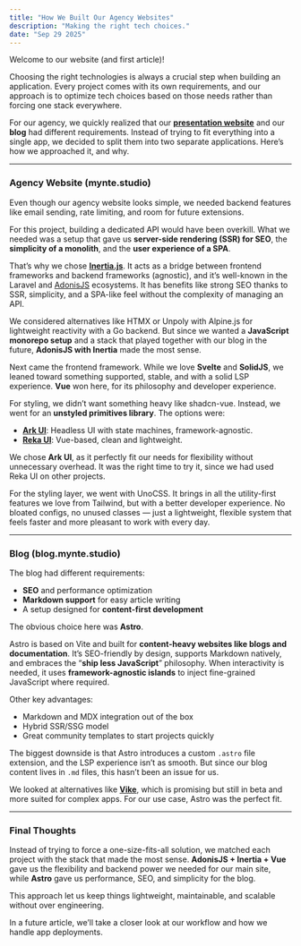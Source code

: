 ```yaml
---
title: "How We Built Our Agency Websites"
description: "Making the right tech choices."
date: "Sep 29 2025"
---
```


Welcome to our website (and first article)!

Choosing the right technologies is always a crucial step when building an application. Every project comes with its own requirements, and our approach is to optimize tech choices based on those needs rather than forcing one stack everywhere.

For our agency, we quickly realized that our **[presentation website](https://mynte.studio)** and our **blog** had different requirements. Instead of trying to fit everything into a single app, we decided to split them into two separate applications. Here’s how we approached it, and why.

---

### Agency Website (mynte.studio)

Even though our agency website looks simple, we needed backend features like email sending, rate limiting, and room for future extensions.

For this project, building a dedicated API would have been overkill. What we needed was a setup that gave us **server-side rendering (SSR) for SEO**, the **simplicity of a monolith**, and the **user experience of a SPA**.

That’s why we chose **[Inertia.js](https://inertiajs.com/)**. It acts as a bridge between frontend frameworks and backend frameworks (agnostic), and it’s well-known in the Laravel and [AdonisJS](https://adonisjs.com) ecosystems.
It has benefits like strong SEO thanks to SSR, simplicity, and a SPA-like feel without the complexity of managing an API.

We considered alternatives like HTMX or Unpoly with Alpine.js for lightweight reactivity with a Go backend. But since we wanted a **JavaScript monorepo setup** and a stack that played together with our blog in the future, **AdonisJS with Inertia** made the most sense.

Next came the frontend framework. While we love **Svelte** and **SolidJS**, we leaned toward something supported, stable, and with a solid LSP experience. **Vue** won here, for its philosophy and developer experience.

For styling, we didn’t want something heavy like shadcn-vue. Instead, we went for an **unstyled primitives library**. The options were:

- **[Ark UI](https://ark-ui.com/)**: Headless UI with state machines, framework-agnostic.
- **[Reka UI](https://reka-ui.com/)**: Vue-based, clean and lightweight.

We chose **Ark UI**, as it perfectly fit our needs for flexibility without unnecessary overhead. It was the right time to try it, since we had used Reka UI on other projects.

For the styling layer, we went with UnoCSS. It brings in all the utility-first features we love from Tailwind, but with a better developer experience. No bloated configs, no unused classes — just a lightweight, flexible system that feels faster and more pleasant to work with every day.

---

### Blog (blog.mynte.studio)

The blog had different requirements:

- **SEO** and performance optimization
- **Markdown support** for easy article writing
- A setup designed for **content-first development**

The obvious choice here was **Astro**.

Astro is based on Vite and built for **content-heavy websites like blogs and documentation**. It’s SEO-friendly by design, supports Markdown natively, and embraces the “**ship less JavaScript**” philosophy. When interactivity is needed, it uses **framework-agnostic islands** to inject fine-grained JavaScript where required.

Other key advantages:

- Markdown and MDX integration out of the box
- Hybrid SSR/SSG model
- Great community templates to start projects quickly

The biggest downside is that Astro introduces a custom `.astro` file extension, and the LSP experience isn’t as smooth. But since our blog content lives in `.md` files, this hasn’t been an issue for us.

We looked at alternatives like **[Vike](https://vike.dev/)**, which is promising but still in beta and more suited for complex apps. For our use case, Astro was the perfect fit.

---

### Final Thoughts

Instead of trying to force a one-size-fits-all solution, we matched each project with the stack that made the most sense. **AdonisJS + Inertia + Vue** gave us the flexibility and backend power we needed for our main site, while **Astro** gave us performance, SEO, and simplicity for the blog.

This approach let us keep things lightweight, maintainable, and scalable without over engineering.

In a future article, we’ll take a closer look at our workflow and how we handle app deployments.

